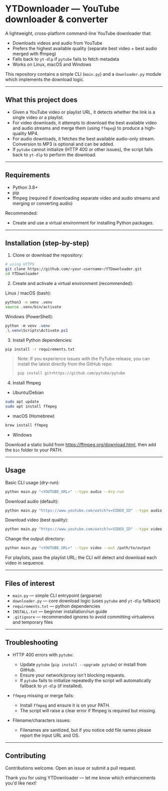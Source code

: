 # YTDownloader — YouTube downloader & converter

A lightweight, cross-platform command-line YouTube downloader that:

- Downloads videos and audio from YouTube
- Prefers the highest available quality (separate best video + best audio merged with ffmpeg)
- Falls back to `yt-dlp` if `pytube` fails to fetch metadata
- Works on Linux, macOS and Windows

This repository contains a simple CLI (`main.py`) and a `downloader.py` module which implements the download logic.

---

## What this project does

- Given a YouTube video or playlist URL, it detects whether the link is a single video or a playlist.
- For video downloads, it attempts to download the best available video and audio streams and merge them (using `ffmpeg`) to produce a high-quality MP4.
- For audio downloads, it fetches the best available audio-only stream. Conversion to MP3 is optional and can be added.
- If `pytube` cannot initialize (HTTP 400 or other issues), the script falls back to `yt-dlp` to perform the download.

---

## Requirements

- Python 3.8+
- pip
- ffmpeg (required if downloading separate video and audio streams and merging or converting audio)

Recommended:
- Create and use a virtual environment for installing Python packages.

---

## Installation (step-by-step)

1. Clone or download the repository:

```bash
# using HTTPS
git clone https://github.com/<your-username>/YTDownloader.git
cd YTDownloader
```

2. Create and activate a virtual environment (recommended):

Linux / macOS (bash):

```bash
python3 -m venv .venv
source .venv/bin/activate
```

Windows (PowerShell):

```powershell
python -m venv .venv
.\.venv\Scripts\Activate.ps1
```

3. Install Python dependencies:

```bash
pip install -r requirements.txt
```

> Note: If you experience issues with the PyTube release, you can install the latest directly from the GitHub repo:
>
> ```bash
> pip install git+https://github.com/pytube/pytube
> ```

4. Install ffmpeg

- Ubuntu/Debian

```bash
sudo apt update
sudo apt install ffmpeg
```

- macOS (Homebrew)

```bash
brew install ffmpeg
```

- Windows

Download a static build from https://ffmpeg.org/download.html, then add the `bin` folder to your PATH.

---

## Usage

Basic CLI usage (dry-run):

```bash
python main.py "<YOUTUBE_URL>" --type audio --dry-run
```

Download audio (default):

```bash
python main.py "https://www.youtube.com/watch?v=VIDEO_ID" --type audio
```

Download video (best quality):

```bash
python main.py "https://www.youtube.com/watch?v=VIDEO_ID" --type video
```

Change the output directory:

```bash
python main.py "<YOUTUBE_URL>" --type video --out /path/to/output
```

For playlists, pass the playlist URL; the CLI will detect and download each video in sequence.

---

## Files of interest

- `main.py` — simple CLI entrypoint (argparse)
- `downloader.py` — core download logic (uses `pytube` and `yt-dlp` fallback)
- `requirements.txt` — python dependencies
- `INSTALL.txt` — beginner installation/run guide
- `.gitignore` — recommended ignores to avoid committing virtualenvs and temporary files

---

## Troubleshooting

- HTTP 400 errors with `pytube`:
  - Update `pytube` (`pip install --upgrade pytube`) or install from GitHub.
  - Ensure your network/proxy isn't blocking requests.
  - If `pytube` fails to initialize repeatedly the script will automatically fallback to `yt-dlp` (if installed).

- `ffmpeg` missing or merge fails:
  - Install `ffmpeg` and ensure it is on your PATH.
  - The script will raise a clear error if ffmpeg is required but missing.

- Filename/characters issues:
  - Filenames are sanitized, but if you notice odd file names please report the input URL and OS.

---


## Contributing

Contributions welcome. Open an issue or submit a pull request.

Thank you for using YTDownloader — let me know which enhancements you'd like next!
